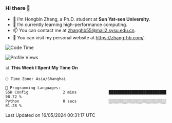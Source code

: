 ### Hi there 👋

- 🔭 I’m Hongbin Zhang, a Ph.D. student at **Sun Yat-sen University**.
- 🌱 I’m currently learning high-performance computing.
- 📫 You can contact me at zhanghb55@mail2.sysu.edu.cn.
- 👀 You can visit my personal website at https://zhang-hb.com/.

<!--START_SECTION:waka-->
![Code Time](http://img.shields.io/badge/Code%20Time-317%20hrs%205%20mins-blue)

![Profile Views](http://img.shields.io/badge/Profile%20Views-0-blue)

📊 **This Week I Spent My Time On** 

```text
🕑︎ Time Zone: Asia/Shanghai

💬 Programming Languages: 
SSH Config               2 mins              █████████████████████████   98.72 % 
Python                   0 secs              ░░░░░░░░░░░░░░░░░░░░░░░░░   01.28 % 
```


 Last Updated on 16/05/2024 00:31:17 UTC
<!--END_SECTION:waka-->
